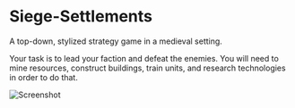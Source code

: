 # Siege-Settlements

A top-down, stylized strategy game in a medieval setting.

Your task is to lead your faction and defeat the enemies.
You will need to mine resources, construct buildings, train units, and research technologies in order to do that.

![Screenshot](https://i.imgur.com/7en6Fsu.png)
